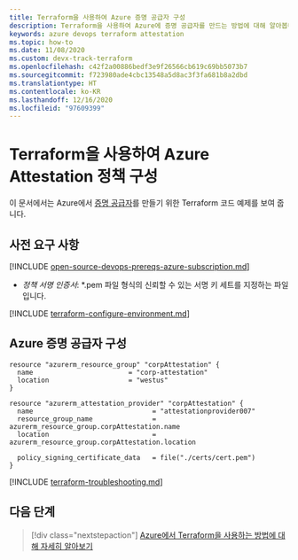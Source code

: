 ```yaml
---
title: Terraform을 사용하여 Azure 증명 공급자 구성
description: Terraform을 사용하여 Azure에 증명 공급자를 만드는 방법에 대해 알아봅니다.
keywords: azure devops terraform attestation
ms.topic: how-to
ms.date: 11/08/2020
ms.custom: devx-track-terraform
ms.openlocfilehash: c42f2a00886bedf3e9f26566cb619c69bb5073b7
ms.sourcegitcommit: f723980ade4cbc13548a5d8ac3f3fa681b8a2dbd
ms.translationtype: HT
ms.contentlocale: ko-KR
ms.lasthandoff: 12/16/2020
ms.locfileid: "97609399"
---
```

# <a name="configure-an-azure-attestation-policy-using-terraform"></a>Terraform을 사용하여 Azure Attestation 정책 구성

이 문서에서는 Azure에서 [증명 공급자](https://docs.microsoft.com/azure/attestation/overview)를 만들기 위한 Terraform 코드 예제를 보여 줍니다.

## <a name="prerequisites"></a>사전 요구 사항

[!INCLUDE [open-source-devops-prereqs-azure-subscription.md](../includes/open-source-devops-prereqs-azure-subscription.md)]
- *정책 서명 인증서*: *.pem 파일 형식의 신뢰할 수 있는 서명 키 세트를 지정하는 파일입니다.

[!INCLUDE [terraform-configure-environment.md](includes/terraform-configure-environment.md)]

## <a name="configure-an-azure-attestation-provider"></a>Azure 증명 공급자 구성

```hcl
resource "azurerm_resource_group" "corpAttestation" {
  name                        = "corp-attestation"
  location                    = "westus"
}

resource "azurerm_attestation_provider" "corpAttestation" {
  name                              = "attestationprovider007"
  resource_group_name               = azurerm_resource_group.corpAttestation.name
  location                          = azurerm_resource_group.corpAttestation.location

  policy_signing_certificate_data   = file("./certs/cert.pem")
}
```

[!INCLUDE [terraform-troubleshooting.md](includes/terraform-troubleshooting.md)]

## <a name="next-steps"></a>다음 단계

> [!div class="nextstepaction"] 
> [Azure에서 Terraform을 사용하는 방법에 대해 자세히 알아보기](/azure/terraform)
